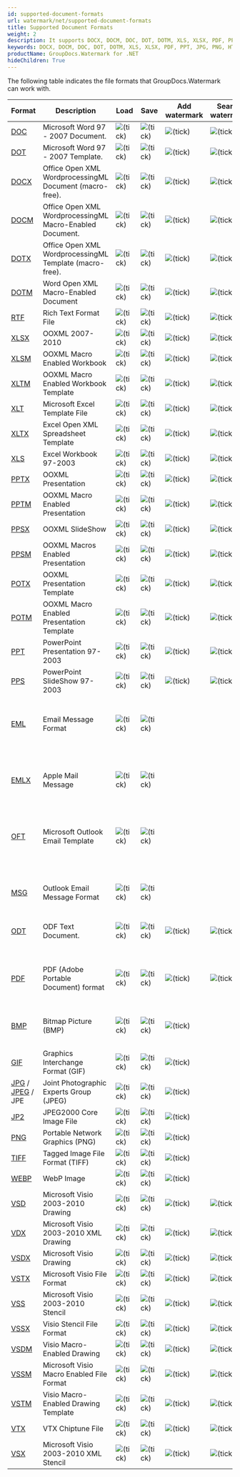 ```yaml
---
id: supported-document-formats
url: watermark/net/supported-document-formats
title: Supported Document Formats
weight: 2
description: It supports DOCX, DOCM, DOC, DOT, DOTM, XLS, XLSX, PDF, PPT, JPG, PNG, HTML, EML and many more.
keywords: DOCX, DOCM, DOC, DOT, DOTM, XLS, XLSX, PDF, PPT, JPG, PNG, HTML, EML 
productName: GroupDocs.Watermark for .NET
hideChildren: True
---
```

The following table indicates the file formats that GroupDocs.Watermark can work with.

| Format | Description | Load | Save | Add watermark | Search watermark | Remove watermark | Remarks |
| --- | --- | --- | --- | --- | --- | --- | --- |
| [DOC](https://docs.fileformat.com/word-processing/doc) | Microsoft Word 97 - 2007 Document. | ![(tick)](/watermark/net/images/check.png) | ![(tick)](/watermark/net/images/check.png) | ![(tick)](/watermark/net/images/check.png) | ![(tick)](/watermark/net/images/check.png) | ![(tick)](/watermark/net/images/check.png) |   |
| [DOT](https://docs.fileformat.com/word-processing/dot/) | Microsoft Word 97 - 2007 Template. | ![(tick)](/watermark/net/images/check.png) | ![(tick)](/watermark/net/images/check.png) | ![(tick)](/watermark/net/images/check.png) | ![(tick)](/watermark/net/images/check.png) | ![(tick)](/watermark/net/images/check.png) |   |
| [DOCX](https://docs.fileformat.com/word-processing/docx/) | Office Open XML WordprocessingML Document (macro-free). | ![(tick)](/watermark/net/images/check.png) | ![(tick)](/watermark/net/images/check.png) | ![(tick)](/watermark/net/images/check.png) | ![(tick)](/watermark/net/images/check.png) | ![(tick)](/watermark/net/images/check.png) |   |
| [DOCM](https://docs.fileformat.com/word-processing/docm/) | Office Open XML WordprocessingML Macro-Enabled Document. | ![(tick)](/watermark/net/images/check.png) | ![(tick)](/watermark/net/images/check.png) | ![(tick)](/watermark/net/images/check.png) | ![(tick)](/watermark/net/images/check.png) | ![(tick)](/watermark/net/images/check.png) |   |
| [DOTX](https://docs.fileformat.com/word-processing/dotx/) | Office Open XML WordprocessingML Template (macro-free). | ![(tick)](/watermark/net/images/check.png) | ![(tick)](/watermark/net/images/check.png) | ![(tick)](/watermark/net/images/check.png) | ![(tick)](/watermark/net/images/check.png) | ![(tick)](/watermark/net/images/check.png) |   |
| [DOTM](https://docs.fileformat.com/word-processing/dotm/) | Word Open XML Macro-Enabled Document  | ![(tick)](/watermark/net/images/check.png) | ![(tick)](/watermark/net/images/check.png) | ![(tick)](/watermark/net/images/check.png) | ![(tick)](/watermark/net/images/check.png) | ![(tick)](/watermark/net/images/check.png) |   |
| [RTF](https://docs.fileformat.com/word-processing/rtf/) | Rich Text Format File | ![(tick)](/watermark/net/images/check.png) | ![(tick)](/watermark/net/images/check.png) | ![(tick)](/watermark/net/images/check.png) | ![(tick)](/watermark/net/images/check.png) | ![(tick)](/watermark/net/images/check.png) |   |
| [XLSX](https://docs.fileformat.com/spreadsheet/xlsx/) | OOXML 2007-2010 | ![(tick)](/watermark/net/images/check.png) | ![(tick)](/watermark/net/images/check.png) | ![(tick)](/watermark/net/images/check.png) | ![(tick)](/watermark/net/images/check.png) | ![(tick)](/watermark/net/images/check.png) |   |
| [XLSM](https://docs.fileformat.com/spreadsheet/xlsm/) | OOXML Macro Enabled Workbook | ![(tick)](/watermark/net/images/check.png) | ![(tick)](/watermark/net/images/check.png) | ![(tick)](/watermark/net/images/check.png) | ![(tick)](/watermark/net/images/check.png) | ![(tick)](/watermark/net/images/check.png) |   |
| [XLTM](https://docs.fileformat.com/spreadsheet/xltm/) | OOXML Macro Enabled Workbook Template | ![(tick)](/watermark/net/images/check.png) | ![(tick)](/watermark/net/images/check.png) | ![(tick)](/watermark/net/images/check.png) | ![(tick)](/watermark/net/images/check.png) | ![(tick)](/watermark/net/images/check.png) |   |
| [XLT](https://docs.fileformat.com/spreadsheet/xlt/) | Microsoft Excel Template File | ![(tick)](/watermark/net/images/check.png) | ![(tick)](/watermark/net/images/check.png) | ![(tick)](/watermark/net/images/check.png) | ![(tick)](/watermark/net/images/check.png) | ![(tick)](/watermark/net/images/check.png) |   |
| [XLTX](https://docs.fileformat.com/spreadsheet/xltx/) | Excel Open XML Spreadsheet Template | ![(tick)](/watermark/net/images/check.png) | ![(tick)](/watermark/net/images/check.png) | ![(tick)](/watermark/net/images/check.png) | ![(tick)](/watermark/net/images/check.png) | ![(tick)](/watermark/net/images/check.png) |   |
| [XLS](https://docs.fileformat.com/spreadsheet/xls/) | Excel Workbook 97-2003 | ![(tick)](/watermark/net/images/check.png) | ![(tick)](/watermark/net/images/check.png) | ![(tick)](/watermark/net/images/check.png) | ![(tick)](/watermark/net/images/check.png) | ![(tick)](/watermark/net/images/check.png) |   |
| [PPTX](https://docs.fileformat.com/presentation/pptx/) | OOXML Presentation | ![(tick)](/watermark/net/images/check.png) | ![(tick)](/watermark/net/images/check.png) | ![(tick)](/watermark/net/images/check.png) | ![(tick)](/watermark/net/images/check.png) | ![(tick)](/watermark/net/images/check.png) |   |
| [PPTM](https://docs.fileformat.com/presentation/pptm/) | OOXML Macro Enabled Presentation | ![(tick)](/watermark/net/images/check.png) | ![(tick)](/watermark/net/images/check.png) | ![(tick)](/watermark/net/images/check.png) | ![(tick)](/watermark/net/images/check.png) | ![(tick)](/watermark/net/images/check.png) |   |
| [PPSX](https://docs.fileformat.com/presentation/ppsx/) | OOXML SlideShow | ![(tick)](/watermark/net/images/check.png) | ![(tick)](/watermark/net/images/check.png) | ![(tick)](/watermark/net/images/check.png) | ![(tick)](/watermark/net/images/check.png) | ![(tick)](/watermark/net/images/check.png) |   |
| [PPSM](https://docs.fileformat.com/presentation/ppsm/) | OOXML Macros Enabled Presentation | ![(tick)](/watermark/net/images/check.png) | ![(tick)](/watermark/net/images/check.png) | ![(tick)](/watermark/net/images/check.png) | ![(tick)](/watermark/net/images/check.png) | ![(tick)](/watermark/net/images/check.png) |   |
| [POTX](https://docs.fileformat.com/presentation/potx/) | OOXML Presentation Template | ![(tick)](/watermark/net/images/check.png) | ![(tick)](/watermark/net/images/check.png) | ![(tick)](/watermark/net/images/check.png) | ![(tick)](/watermark/net/images/check.png) | ![(tick)](/watermark/net/images/check.png) |   |
| [POTM](https://docs.fileformat.com/presentation/potm/) | OOXML Macro Enabled Presentation Template | ![(tick)](/watermark/net/images/check.png) | ![(tick)](/watermark/net/images/check.png) | ![(tick)](/watermark/net/images/check.png) | ![(tick)](/watermark/net/images/check.png) | ![(tick)](/watermark/net/images/check.png) |   |
| [PPT](https://docs.fileformat.com/presentation/ppt/) | PowerPoint Presentation 97-2003 | ![(tick)](/watermark/net/images/check.png) | ![(tick)](/watermark/net/images/check.png) | ![(tick)](/watermark/net/images/check.png) | ![(tick)](/watermark/net/images/check.png) | ![(tick)](/watermark/net/images/check.png) |   |
| [PPS](https://docs.fileformat.com/presentation/pps/) | PowerPoint SlideShow 97-2003 | ![(tick)](/watermark/net/images/check.png) | ![(tick)](/watermark/net/images/check.png) | ![(tick)](/watermark/net/images/check.png) | ![(tick)](/watermark/net/images/check.png) | ![(tick)](/watermark/net/images/check.png) |   |
| [EML](https://docs.fileformat.com/email/eml/) | Email Message Format | ![(tick)](/watermark/net/images/check.png) | ![(tick)](/watermark/net/images/check.png) |   |   |   | Watermark management is available for attached documents and images. |
| [EMLX](https://docs.fileformat.com/email/emlx/) | Apple Mail Message | ![(tick)](/watermark/net/images/check.png) | ![(tick)](/watermark/net/images/check.png) |   |   |   | Watermark management is available for attached documents and images. |
| [OFT](https://docs.fileformat.com/email/oft/) | Microsoft Outlook Email Template | ![(tick)](/watermark/net/images/check.png) | ![(tick)](/watermark/net/images/check.png) |   |   |   | Watermark management is available for attached documents and images. |
| [MSG](https://docs.fileformat.com/email/msg/) | Outlook Email Message Format | ![(tick)](/watermark/net/images/check.png) | ![(tick)](/watermark/net/images/check.png) |   |   |   | Watermark management is available for attached documents and images. |
| [ODT](https://docs.fileformat.com/word-processing/odt/) | ODF Text Document. | ![(tick)](/watermark/net/images/check.png) | ![(tick)](/watermark/net/images/check.png) | ![(tick)](/watermark/net/images/check.png) | ![(tick)](/watermark/net/images/check.png) | ![(tick)](/watermark/net/images/check.png) |   |
| [PDF](https://docs.fileformat.com/pdf/) | PDF (Adobe Portable Document) format | ![(tick)](/watermark/net/images/check.png) | ![(tick)](/watermark/net/images/check.png) | ![(tick)](/watermark/net/images/check.png) | ![(tick)](/watermark/net/images/check.png) | ![(tick)](/watermark/net/images/check.png) | Watermark searching and removing is not available for rasterized pages. |
| [BMP](https://docs.fileformat.com/image/bmp/) | Bitmap Picture (BMP) | ![(tick)](/watermark/net/images/check.png) | ![(tick)](/watermark/net/images/check.png) | ![(tick)](/watermark/net/images/check.png) |
 |   |   |
| [GIF](https://docs.fileformat.com/image/gif/) | Graphics Interchange Format (GIF) | ![(tick)](/watermark/net/images/check.png) | ![(tick)](/watermark/net/images/check.png) | ![(tick)](/watermark/net/images/check.png) |   |   |   |
| [JPG](https://docs.fileformat.com/image/jpeg) / [JPEG](https://docs.fileformat.com/image/jpeg) / JPE   | Joint Photographic Experts Group (JPEG) | ![(tick)](/watermark/net/images/check.png) | ![(tick)](/watermark/net/images/check.png) | ![(tick)](/watermark/net/images/check.png) |   |   |   |
| [JP2](https://docs.fileformat.com/image/jp2/) | JPEG2000 Core Image File | ![(tick)](/watermark/net/images/check.png) | ![(tick)](/watermark/net/images/check.png) | ![(tick)](/watermark/net/images/check.png) |   |   |   |
| [PNG](https://docs.fileformat.com/image/png/) | Portable Network Graphics (PNG) | ![(tick)](/watermark/net/images/check.png) | ![(tick)](/watermark/net/images/check.png) | ![(tick)](/watermark/net/images/check.png) |   |   |   |
| [TIFF](https://docs.fileformat.com/image/tiff/) | Tagged Image File Format (TIFF) | ![(tick)](/watermark/net/images/check.png) | ![(tick)](/watermark/net/images/check.png) | ![(tick)](/watermark/net/images/check.png) |   |   |   |
| [WEBP](https://docs.fileformat.com/image/webp/) | WebP Image | ![(tick)](/watermark/net/images/check.png) | ![(tick)](/watermark/net/images/check.png) | ![(tick)](/watermark/net/images/check.png) |   |   |   |
| [VSD](https://docs.fileformat.com/image/vsd/) | Microsoft Visio 2003-2010 Drawing | ![(tick)](/watermark/net/images/check.png) | ![(tick)](/watermark/net/images/check.png) | ![(tick)](/watermark/net/images/check.png) | ![(tick)](/watermark/net/images/check.png) | ![(tick)](/watermark/net/images/check.png) |   |
| [VDX](https://docs.fileformat.com/image/vdx/) | Microsoft Visio 2003-2010 XML Drawing | ![(tick)](/watermark/net/images/check.png) | ![(tick)](/watermark/net/images/check.png) | ![(tick)](/watermark/net/images/check.png) | ![(tick)](/watermark/net/images/check.png) | ![(tick)](/watermark/net/images/check.png) |   |
| [VSDX](https://docs.fileformat.com/image/vsdx/) | Microsoft Visio Drawing | ![(tick)](/watermark/net/images/check.png) | ![(tick)](/watermark/net/images/check.png) | ![(tick)](/watermark/net/images/check.png) | ![(tick)](/watermark/net/images/check.png) | ![(tick)](/watermark/net/images/check.png) |   |
| [VSTX](https://docs.fileformat.com/image/vstx/) | Microsoft Visio File Format | ![(tick)](/watermark/net/images/check.png) | ![(tick)](/watermark/net/images/check.png) | ![(tick)](/watermark/net/images/check.png) | ![(tick)](/watermark/net/images/check.png) | ![(tick)](/watermark/net/images/check.png) |   |
| [VSS](https://docs.fileformat.com/image/vss/) | Microsoft Visio 2003-2010 Stencil | ![(tick)](/watermark/net/images/check.png) | ![(tick)](/watermark/net/images/check.png) | ![(tick)](/watermark/net/images/check.png) | ![(tick)](/watermark/net/images/check.png) | ![(tick)](/watermark/net/images/check.png) |   |
| [VSSX](https://docs.fileformat.com/image/vssx/) | Visio Stencil File Format | ![(tick)](/watermark/net/images/check.png) | ![(tick)](/watermark/net/images/check.png) | ![(tick)](/watermark/net/images/check.png) | ![(tick)](/watermark/net/images/check.png) | ![(tick)](/watermark/net/images/check.png) |   |
| [VSDM](https://docs.fileformat.com/image/vsdm/) | Visio Macro-Enabled Drawing | ![(tick)](/watermark/net/images/check.png) | ![(tick)](/watermark/net/images/check.png) | ![(tick)](/watermark/net/images/check.png) | ![(tick)](/watermark/net/images/check.png) | ![(tick)](/watermark/net/images/check.png) |   |
| [VSSM](https://docs.fileformat.com/image/vssm/) | Microsoft Visio Macro Enabled File Format | ![(tick)](/watermark/net/images/check.png) | ![(tick)](/watermark/net/images/check.png) | ![(tick)](/watermark/net/images/check.png) | ![(tick)](/watermark/net/images/check.png) | ![(tick)](/watermark/net/images/check.png) |   |
| [VSTM](https://docs.fileformat.com/image/vstm/) | Visio Macro-Enabled Drawing Template | ![(tick)](/watermark/net/images/check.png) | ![(tick)](/watermark/net/images/check.png) | ![(tick)](/watermark/net/images/check.png) | ![(tick)](/watermark/net/images/check.png) | ![(tick)](/watermark/net/images/check.png) |   |
| [VTX](https://docs.fileformat.com/image/vtx/) | VTX Chiptune File | ![(tick)](/watermark/net/images/check.png) | ![(tick)](/watermark/net/images/check.png) | ![(tick)](/watermark/net/images/check.png) | ![(tick)](/watermark/net/images/check.png) | ![(tick)](/watermark/net/images/check.png) |   |
| [VSX](https://docs.fileformat.com/image/vsx/) | Microsoft Visio 2003-2010 XML Stencil | ![(tick)](/watermark/net/images/check.png) | ![(tick)](/watermark/net/images/check.png) | ![(tick)](/watermark/net/images/check.png) | ![(tick)](/watermark/net/images/check.png) | ![(tick)](/watermark/net/images/check.png) |   |
